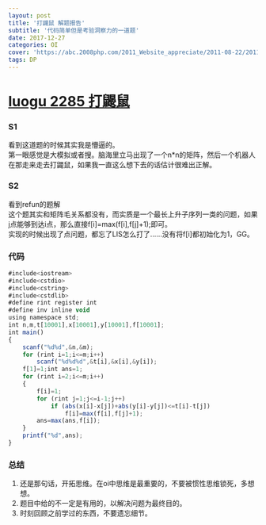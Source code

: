 ```yaml
---
layout: post
title: '打鼹鼠 解题报告'
subtitle: '代码简单但是考验洞察力的一道题'
date: 2017-12-27
categories: OI
cover: 'https://abc.2008php.com/2011_Website_appreciate/2011-08-22/20110822125805.jpg'
tags: DP
---
```

# [luogu 2285 打鼹鼠](https://www.luogu.org/problemnew/show/P2285)
### S1    
看到这道题的时候其实我是懵逼的。    
第一眼感觉是大模拟或者搜。脑海里立马出现了一个n*n的矩阵，然后一个机器人在那走来走去打鼹鼠，如果我一直这么想下去的话估计很难出正解。    
### S2    
看到refun的题解    
这个题其实和矩阵毛关系都没有，而实质是一个最长上升子序列一类的问题，如果j点能够到达i点，那么直接f[i]=max(f[i],f[j]+1);即可。    
实现的时候出现了点问题，都忘了LIS怎么打了……没有将f[i]都初始化为1，GG。
### 代码
```JavaScript
#include<iostream>
#include<cstdio>
#include<cstring>
#include<cstdlib> 
#define rint register int
#define inv inline void
using namespace std;
int n,m,t[10001],x[10001],y[10001],f[10001];
int main()
{
	scanf("%d%d",&n,&m);
	for (rint i=1;i<=m;i++)
		scanf("%d%d%d",&t[i],&x[i],&y[i]);
	f[1]=1;int ans=1;
	for (rint i=2;i<=m;i++)
	{
		f[i]=1;
		for (rint j=1;j<=i-1;j++)
			if (abs(x[i]-x[j])+abs(y[i]-y[j])<=t[i]-t[j])
				f[i]=max(f[i],f[j]+1);
		ans=max(ans,f[i]);
	}
	printf("%d",ans);
} 
```
### 总结
1.  还是那句话，开拓思维。在oi中思维是最重要的，不要被惯性思维锁死，多想想。    
2.  题目中给的不一定是有用的，以解决问题为最终目的。
3.  时刻回顾之前学过的东西，不要遗忘细节。
